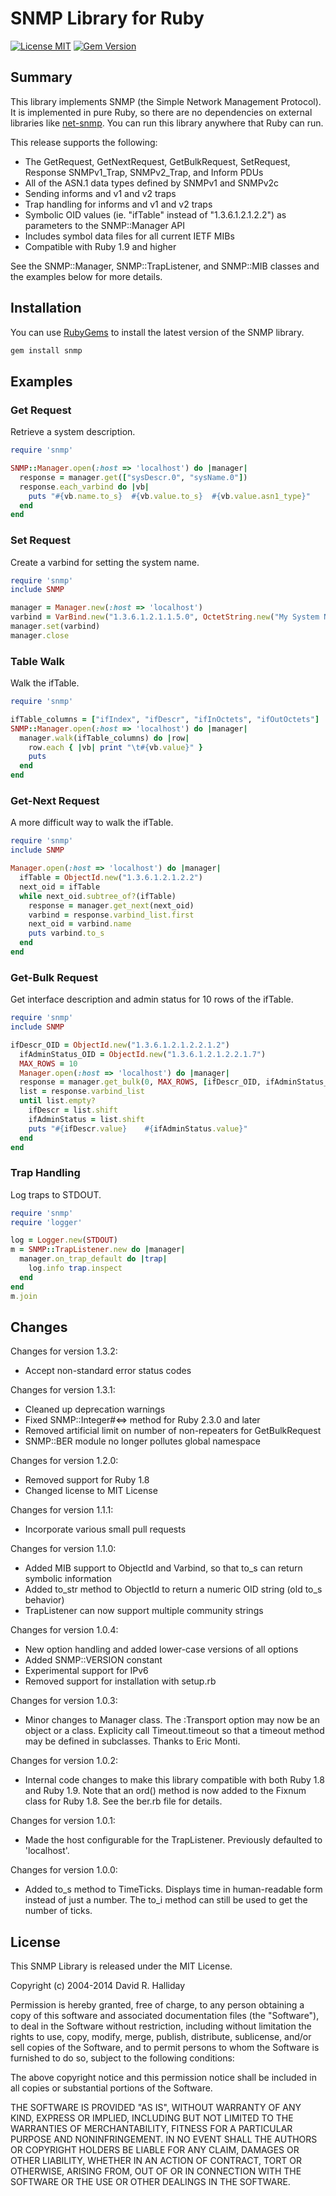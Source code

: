 # SNMP Library for Ruby
[<img src="https://img.shields.io/badge/license-MIT-blue.svg" alt="License MIT" />](https://raw.githubusercontent.com/ruby-snmp/ruby-snmp/master/MIT-LICENSE)
[<img src="https://badge.fury.io/rb/snmp.svg" alt="Gem Version" />](https://badge.fury.io/rb/snmp)

## Summary

This library implements SNMP (the Simple Network Management Protocol).  It is
implemented in pure Ruby, so there are no dependencies on external libraries
like [net-snmp](http://www.net-snmp.org/).  You can run this library anywhere
that Ruby can run.

This release supports the following:

* The GetRequest, GetNextRequest, GetBulkRequest, SetRequest, Response
  SNMPv1_Trap, SNMPv2_Trap, and Inform PDUs
* All of the ASN.1 data types defined by SNMPv1 and SNMPv2c
* Sending informs and v1 and v2 traps
* Trap handling for informs and v1 and v2 traps
* Symbolic OID values (ie. "ifTable" instead of "1.3.6.1.2.1.2.2") as parameters to the SNMP::Manager API
* Includes symbol data files for all current IETF MIBs
* Compatible with Ruby 1.9 and higher

See the SNMP::Manager, SNMP::TrapListener, and SNMP::MIB classes and the
examples below for more details.

## Installation

You can use [RubyGems](https://rubygems.org/) to
install the latest version of the SNMP library.

```sh
gem install snmp
```

## Examples

### Get Request

Retrieve a system description.

```ruby
require 'snmp'

SNMP::Manager.open(:host => 'localhost') do |manager|
  response = manager.get(["sysDescr.0", "sysName.0"])
  response.each_varbind do |vb|
    puts "#{vb.name.to_s}  #{vb.value.to_s}  #{vb.value.asn1_type}"
  end
end
```

### Set Request

Create a varbind for setting the system name.

```ruby
require 'snmp'
include SNMP

manager = Manager.new(:host => 'localhost')
varbind = VarBind.new("1.3.6.1.2.1.1.5.0", OctetString.new("My System Name"))
manager.set(varbind)
manager.close
```

### Table Walk

Walk the ifTable.

```ruby
require 'snmp'

ifTable_columns = ["ifIndex", "ifDescr", "ifInOctets", "ifOutOctets"]
SNMP::Manager.open(:host => 'localhost') do |manager|
  manager.walk(ifTable_columns) do |row|
    row.each { |vb| print "\t#{vb.value}" }
    puts
  end
end
```

### Get-Next Request

A more difficult way to walk the ifTable.
 
```ruby
require 'snmp'
include SNMP

Manager.open(:host => 'localhost') do |manager|
  ifTable = ObjectId.new("1.3.6.1.2.1.2.2")
  next_oid = ifTable
  while next_oid.subtree_of?(ifTable)
    response = manager.get_next(next_oid)
    varbind = response.varbind_list.first
    next_oid = varbind.name
    puts varbind.to_s
  end
end
```

### Get-Bulk Request

Get interface description and admin status for 10 rows of the ifTable.

```ruby
require 'snmp'
include SNMP

ifDescr_OID = ObjectId.new("1.3.6.1.2.1.2.2.1.2")
  ifAdminStatus_OID = ObjectId.new("1.3.6.1.2.1.2.2.1.7")
  MAX_ROWS = 10
  Manager.open(:host => 'localhost') do |manager|
  response = manager.get_bulk(0, MAX_ROWS, [ifDescr_OID, ifAdminStatus_OID])
  list = response.varbind_list
  until list.empty?
    ifDescr = list.shift
    ifAdminStatus = list.shift
    puts "#{ifDescr.value}    #{ifAdminStatus.value}"
  end
end
```

### Trap Handling

Log traps to STDOUT.

```ruby
require 'snmp'
require 'logger'

log = Logger.new(STDOUT)
m = SNMP::TrapListener.new do |manager|
  manager.on_trap_default do |trap|
    log.info trap.inspect
  end
end
m.join
```

## Changes

Changes for version 1.3.2:
* Accept non-standard error status codes

Changes for version 1.3.1:
* Cleaned up deprecation warnings
* Fixed SNMP::Integer#<=> method for Ruby 2.3.0 and later
* Removed artificial limit on number of non-repeaters for GetBulkRequest
* SNMP::BER module no longer pollutes global namespace

Changes for version 1.2.0:
* Removed support for Ruby 1.8
* Changed license to MIT License

Changes for version 1.1.1:

* Incorporate various small pull requests

Changes for version 1.1.0:

* Added MIB support to ObjectId and Varbind, so that to_s can return symbolic information
* Added to_str method to ObjectId to return a numeric OID string (old to_s behavior)
* TrapListener can now support multiple community strings

Changes for version 1.0.4:

* New option handling and added lower-case versions of all options
* Added SNMP::VERSION constant
* Experimental support for IPv6
* Removed support for installation with setup.rb

Changes for version 1.0.3:

* Minor changes to Manager class.  The :Transport option may now be an
  object or a class.  Explicity call Timeout.timeout so that a timeout
  method may be defined in subclasses.  Thanks to Eric Monti.

Changes for version 1.0.2:

* Internal code changes to make this library compatible with both Ruby 1.8
  and Ruby 1.9.  Note that an ord() method is now added to the Fixnum class
  for Ruby 1.8.  See the ber.rb file for details.

Changes for version 1.0.1:

* Made the host configurable for the TrapListener.  Previously defaulted
  to 'localhost'.

Changes for version 1.0.0:

* Added to_s method to TimeTicks.  Displays time in human-readable form
  instead of just a number.  The to_i method can still be used to get the
  number of ticks.

## License

This SNMP Library is released under the MIT License.

Copyright (c) 2004-2014 David R. Halliday

Permission is hereby granted, free of charge, to any person obtaining a copy
of this software and associated documentation files (the "Software"), to deal
in the Software without restriction, including without limitation the rights
to use, copy, modify, merge, publish, distribute, sublicense, and/or sell
copies of the Software, and to permit persons to whom the Software is
furnished to do so, subject to the following conditions:

The above copyright notice and this permission notice shall be included in
all copies or substantial portions of the Software.

THE SOFTWARE IS PROVIDED "AS IS", WITHOUT WARRANTY OF ANY KIND, EXPRESS OR
IMPLIED, INCLUDING BUT NOT LIMITED TO THE WARRANTIES OF MERCHANTABILITY,
FITNESS FOR A PARTICULAR PURPOSE AND NONINFRINGEMENT. IN NO EVENT SHALL THE
AUTHORS OR COPYRIGHT HOLDERS BE LIABLE FOR ANY CLAIM, DAMAGES OR OTHER
LIABILITY, WHETHER IN AN ACTION OF CONTRACT, TORT OR OTHERWISE, ARISING FROM,
OUT OF OR IN CONNECTION WITH THE SOFTWARE OR THE USE OR OTHER DEALINGS IN
THE SOFTWARE.
